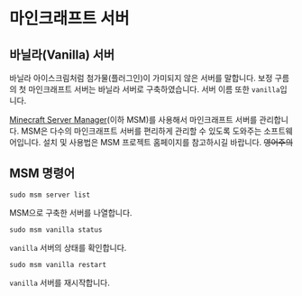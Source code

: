 # 마인크래프트 서버

## 바닐라(Vanilla) 서버
바닐라 아이스크림처럼 첨가물(플러그인)이 가미되지 않은 서버를 말합니다. 보정 구름의 첫 마인크래프트 서버는 바닐라 서버로 구축하였습니다. 서버 이름 또한 `vanilla`입니다.

[Minecraft Server Manager](http://msmhq.com/)(이하 MSM)를 사용해서 마인크래프트 서버를 관리합니다. MSM은 다수의 마인크래프트 서버를 편리하게 관리할 수 있도록 도와주는 소프트웨어입니다. 설치 및 사용법은 MSM 프로젝트 홈페이지를 참고하시길 바랍니다. ~~영어주의~~

## MSM 명령어

```
sudo msm server list
```
MSM으로 구축한 서버를 나열합니다.

```
sudo msm vanilla status
```
`vanilla` 서버의 상태를 확인합니다.

```
sudo msm vanilla restart
```
`vanilla` 서버를 재시작합니다.
